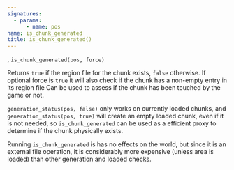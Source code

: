 ```yaml
---
signatures:
  - params:
      - name: pos
name: is_chunk_generated
title: is_chunk_generated()
---
```



, `is_chunk_generated(pos, force)`

Returns `true` if the region file for the chunk exists, `false` otherwise. If
optional force is `true` it will also check if the chunk has a non-empty entry
in its region file Can be used to assess if the chunk has been touched by the
game or not.

`generation_status(pos, false)` only works on currently loaded chunks, and
`generation_status(pos, true)` will create an empty loaded chunk, even if it is
not needed, so `is_chunk_generated` can be used as a efficient proxy to
determine if the chunk physically exists.

Running `is_chunk_generated` is has no effects on the world, but since it is an
external file operation, it is considerably more expensive (unless area is
loaded) than other generation and loaded checks.
